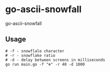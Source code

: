 # go-ascii-snowfall
go-ascii-snowfall

## Usage
```console
# -f - snowflale character
# -r - snowflake ratio
# -d - delay between screens in milliseconds
go run main.go -f "❄" -r 40 -d 1000
```